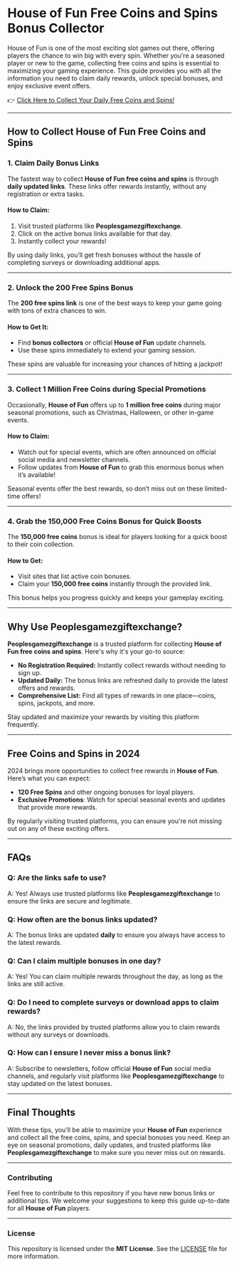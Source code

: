# House of Fun Free Coins and Spins Bonus Collector

House of Fun is one of the most exciting slot games out there, offering players the chance to win big with every spin. Whether you're a seasoned player or new to the game, collecting free coins and spins is essential to maximizing your gaming experience. This guide provides you with all the information you need to claim daily rewards, unlock special bonuses, and enjoy exclusive event offers.

👉 [Click Here to Collect Your Daily Free Coins and Spins!](https://tinyurl.com/3s3axxmn)

---

## How to Collect House of Fun Free Coins and Spins

### 1. Claim Daily Bonus Links
The fastest way to collect **House of Fun free coins and spins** is through **daily updated links**. These links offer rewards instantly, without any registration or extra tasks.

#### How to Claim:
1. Visit trusted platforms like **Peoplesgamezgiftexchange**.
2. Click on the active bonus links available for that day.
3. Instantly collect your rewards!

By using daily links, you’ll get fresh bonuses without the hassle of completing surveys or downloading additional apps.

---

### 2. Unlock the **200 Free Spins** Bonus

The **200 free spins link** is one of the best ways to keep your game going with tons of extra chances to win. 

#### How to Get It:
- Find **bonus collectors** or official **House of Fun** update channels.
- Use these spins immediately to extend your gaming session.

These spins are valuable for increasing your chances of hitting a jackpot!

---

### 3. Collect **1 Million Free Coins** during Special Promotions

Occasionally, **House of Fun** offers up to **1 million free coins** during major seasonal promotions, such as Christmas, Halloween, or other in-game events.

#### How to Claim:
- Watch out for special events, which are often announced on official social media and newsletter channels.
- Follow updates from **House of Fun** to grab this enormous bonus when it’s available!

Seasonal events offer the best rewards, so don’t miss out on these limited-time offers!

---

### 4. Grab the **150,000 Free Coins Bonus** for Quick Boosts

The **150,000 free coins** bonus is ideal for players looking for a quick boost to their coin collection. 

#### How to Get:
- Visit sites that list active coin bonuses.
- Claim your **150,000 free coins** instantly through the provided link.

This bonus helps you progress quickly and keeps your gameplay exciting.

---

## Why Use Peoplesgamezgiftexchange?

**Peoplesgamezgiftexchange** is a trusted platform for collecting **House of Fun free coins and spins**. Here's why it's your go-to source:

- **No Registration Required:** Instantly collect rewards without needing to sign up.
- **Updated Daily:** The bonus links are refreshed daily to provide the latest offers and rewards.
- **Comprehensive List:** Find all types of rewards in one place—coins, spins, jackpots, and more.

Stay updated and maximize your rewards by visiting this platform frequently.

---

## Free Coins and Spins in 2024

2024 brings more opportunities to collect free rewards in **House of Fun**. Here’s what you can expect:

- **120 Free Spins** and other ongoing bonuses for loyal players.
- **Exclusive Promotions**: Watch for special seasonal events and updates that provide more rewards.

By regularly visiting trusted platforms, you can ensure you're not missing out on any of these exciting offers.

---

## FAQs

### Q: Are the links safe to use?
A: Yes! Always use trusted platforms like **Peoplesgamezgiftexchange** to ensure the links are secure and legitimate.

### Q: How often are the bonus links updated?
A: The bonus links are updated **daily** to ensure you always have access to the latest rewards.

### Q: Can I claim multiple bonuses in one day?
A: Yes! You can claim multiple rewards throughout the day, as long as the links are still active.

### Q: Do I need to complete surveys or download apps to claim rewards?
A: No, the links provided by trusted platforms allow you to claim rewards without any surveys or downloads.

### Q: How can I ensure I never miss a bonus link?
A: Subscribe to newsletters, follow official **House of Fun** social media channels, and regularly visit platforms like **Peoplesgamezgiftexchange** to stay updated on the latest bonuses.

---

## Final Thoughts

With these tips, you'll be able to maximize your **House of Fun** experience and collect all the free coins, spins, and special bonuses you need. Keep an eye on seasonal promotions, daily updates, and trusted platforms like **Peoplesgamezgiftexchange** to make sure you never miss out on rewards.

---

### Contributing

Feel free to contribute to this repository if you have new bonus links or additional tips. We welcome your suggestions to keep this guide up-to-date for all **House of Fun** players.

---

### License

This repository is licensed under the **MIT License**. See the [LICENSE](LICENSE) file for more information.
